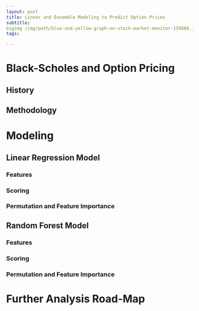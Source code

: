 ```yaml
---
layout: post
title: Linear and Ensemble Modeling to Predict Option Prices
subtitle:
bigimg /img/path/blue-and-yellow-graph-on-stock-market-monitor-159888.jpg
tags:

---
```


# Black-Scholes and Option Pricing
## History

## Methodology


# Modeling
## Linear Regression Model
### Features

### Scoring

### Permutation and Feature Importance


## Random Forest Model
### Features

### Scoring

### Permutation and Feature Importance


# Further Analysis Road-Map





